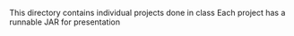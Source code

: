 
This directory contains individual projects done in class
Each project has a runnable JAR for presentation